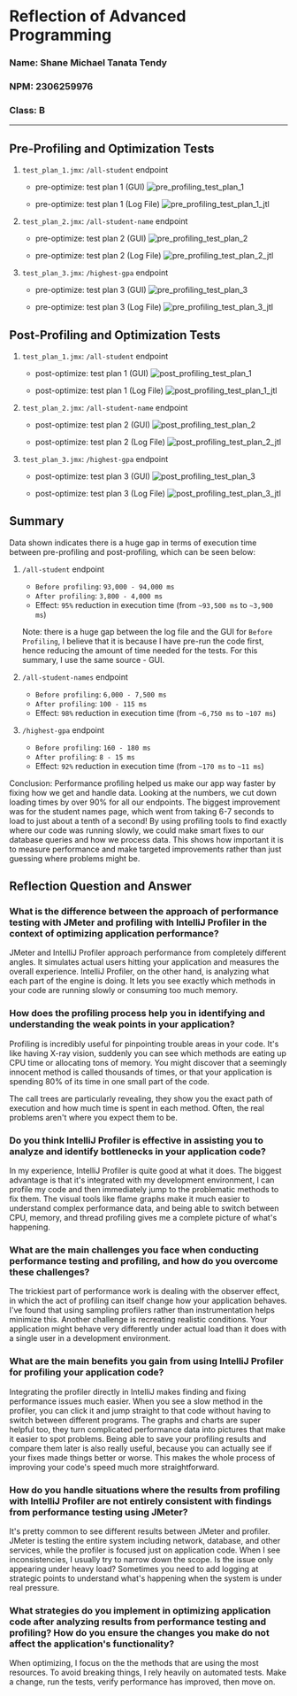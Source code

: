 # Reflection of Advanced Programming
### Name: Shane Michael Tanata Tendy
### NPM: 2306259976
### Class: B

----

## Pre-Profiling and Optimization Tests ##

1. `test_plan_1.jmx`: `/all-student` endpoint
    - pre-optimize: test plan 1 (GUI)
    ![pre_profiling_test_plan_1](test_results/pre-optimize-test-1.jpg)

    - pre-optimize: test plan 1 (Log File)
    ![pre_profiling_test_plan_1_jtl](test_results/post-optimize-test-1-jtl.jpg)

2. `test_plan_2.jmx`: `/all-student-name` endpoint
    - pre-optimize: test plan 2 (GUI)
    ![pre_profiling_test_plan_2](test_results/pre-optimize-test-2.jpg)

    - pre-optimize: test plan 2 (Log File)
    ![pre_profiling_test_plan_2_jtl](test_results/pre-optimize-test-2-jtl.jpg)

3. `test_plan_3.jmx`: `/highest-gpa` endpoint
    - pre-optimize: test plan 3 (GUI)
    ![pre_profiling_test_plan_3](test_results/pre-optimize-test-3.jpg)

    - pre-optimize: test plan 3 (Log File)
    ![pre_profiling_test_plan_3_jtl](test_results/pre-optimize-test-3-jtl.jpg)

## Post-Profiling and Optimization Tests ##

1. `test_plan_1.jmx`: `/all-student` endpoint
    - post-optimize: test plan 1 (GUI)
    ![post_profiling_test_plan_1](test_results/post-optimize-test-1.jpg)

    - post-optimize: test plan 1 (Log File)
    ![post_profiling_test_plan_1_jtl](test_results/post-optimize-test-1-jtl.jpg)

2. `test_plan_2.jmx`: `/all-student-name` endpoint
    - post-optimize: test plan 2 (GUI)
    ![post_profiling_test_plan_2](test_results/post-optimize-test-2.jpg)

    - post-optimize: test plan 2 (Log File)
    ![post_profiling_test_plan_2_jtl](test_results/post-optimize-test-2-jtl.jpg)

3. `test_plan_3.jmx`: `/highest-gpa` endpoint
    - post-optimize: test plan 3 (GUI)
    ![post_profiling_test_plan_3](test_results/post-optimize-test-3.jpg)

    - post-optimize: test plan 3 (Log File)
    ![post_profiling_test_plan_3_jtl](test_results/post-optimize-test-3-jtl.jpg)

## Summary ##

Data shown indicates there is a huge gap in terms of execution time between pre-profiling and post-profiling, which can be seen below:
1.  `/all-student` endpoint
    - `Before profiling`: `93,000 - 94,000 ms`
    - `After profiling`: `3,800 - 4,000 ms`
    - Effect: `95%` reduction in execution time (from `~93,500 ms` to `~3,900 ms`)

    Note: there is a huge gap between the log file and the GUI for `Before Profiling`, I believe that it is because I have pre-run the code first, hence reducing the amount of time needed for the tests. For this summary, I use the same source - GUI.

2. `/all-student-names` endpoint
    - `Before profiling`: `6,000 - 7,500 ms`
    - `After profiling`: `100 - 115 ms`
    - Effect: `98%` reduction in execution time (from `~6,750 ms` to `~107 ms`)

3. `/highest-gpa` endpoint
    - `Before profiling`: `160 - 180 ms`
    - `After profiling`: `8 - 15 ms`
    - Effect: `92%` reduction in execution time (from `~170 ms` to `~11 ms`)

Conclusion: Performance profiling helped us make our app way faster by fixing how we get and handle data. Looking at the numbers, we cut down loading times by over 90% for all our endpoints. The biggest improvement was for the student names page, which went from taking 6-7 seconds to load to just about a tenth of a second! By using profiling tools to find exactly where our code was running slowly, we could make smart fixes to our database queries and how we process data. This shows how important it is to measure performance and make targeted improvements rather than just guessing where problems might be.


## Reflection Question and Answer ##

### What is the difference between the approach of performance testing with JMeter and profiling with IntelliJ Profiler in the context of optimizing application performance? ###

JMeter and IntelliJ Profiler approach performance from completely different angles. It simulates actual users hitting your application and measures the overall experience. IntelliJ Profiler, on the other hand, is analyzing what each part of the engine is doing. It lets you see exactly which methods in your code are running slowly or consuming too much memory.

### How does the profiling process help you in identifying and understanding the weak points in your application? ###

Profiling is incredibly useful for pinpointing trouble areas in your code. It's like having X-ray vision, suddenly you can see which methods are eating up CPU time or allocating tons of memory. You might discover that a seemingly innocent method is called thousands of times, or that your application is spending 80% of its time in one small part of the code.

The call trees are particularly revealing, they show you the exact path of execution and how much time is spent in each method. Often, the real problems aren't where you expect them to be.

### Do you think IntelliJ Profiler is effective in assisting you to analyze and identify bottlenecks in your application code? ###

In my experience, IntelliJ Profiler is quite good at what it does. The biggest advantage is that it's integrated with my development environment, I can profile my code and then immediately jump to the problematic methods to fix them. The visual tools like flame graphs make it much easier to understand complex performance data, and being able to switch between CPU, memory, and thread profiling gives me a complete picture of what's happening.

### What are the main challenges you face when conducting performance testing and profiling, and how do you overcome these challenges? ###

The trickiest part of performance work is dealing with the observer effect, in which the act of profiling can itself change how your application behaves. I've found that using sampling profilers rather than instrumentation helps minimize this. Another challenge is recreating realistic conditions. Your application might behave very differently under actual load than it does with a single user in a development environment.

### What are the main benefits you gain from using IntelliJ Profiler for profiling your application code? ###

Integrating the profiler directly in IntelliJ makes finding and fixing performance issues much easier. When you see a slow method in the profiler, you can click it and jump straight to that code without having to switch between different programs. The graphs and charts are super helpful too, they turn complicated performance data into pictures that make it easier to spot problems. Being able to save your profiling results and compare them later is also really useful, because you can actually see if your fixes made things better or worse. This makes the whole process of improving your code's speed much more straightforward.

### How do you handle situations where the results from profiling with IntelliJ Profiler are not entirely consistent with findings from performance testing using JMeter? ###

It's pretty common to see different results between JMeter and profiler. JMeter is testing the entire system including network, database, and other services, while the profiler is focused just on application code. When I see inconsistencies, I usually try to narrow down the scope. Is the issue only appearing under heavy load? Sometimes you need to add logging at strategic points to understand what's happening when the system is under real pressure.

### What strategies do you implement in optimizing application code after analyzing results from performance testing and profiling? How do you ensure the changes you make do not affect the application's functionality? ###

When optimizing, I focus on the the methods that are using the most resources. To avoid breaking things, I rely heavily on automated tests. Make a change, run the tests, verify performance has improved, then move on. 
